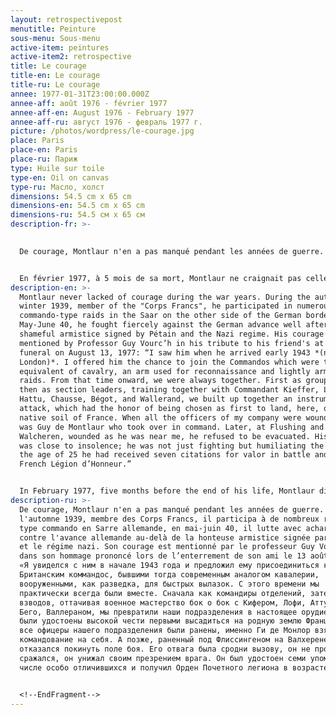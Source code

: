 ```yaml
---
layout: retrospectivepost
menutitle: Peinture
sous-menu: Sous-menu
active-item: peintures
active-item2: retrospective
title: Le courage
title-en: Le courage
title-ru: Le courage
annee: 1977-01-31T23:00:00.000Z
annee-aff: août 1976 - février 1977
annee-aff-en: August 1976 - February 1977
annee-aff-ru: август 1976 - февраль 1977 г.
picture: /photos/wordpress/le-courage.jpg
place: Paris
place-en: Paris
place-ru: Париж
type: Huile sur toile
type-en: Oil on canvas
type-ru: Масло, холст
dimensions: 54.5 cm x 65 cm
dimensions-en: 54.5 cm x 65 cm
dimensions-ru: 54.5 см x 65 см
description-fr: >-
  

  De courage, Montlaur n'en a pas manqué pendant les années de guerre. Dès l'automne 1939, membre des Corps Francs, il participa à de nombreux raids de type commando en Sarre allemande, en mai-juin 40, il lutte avec acharnement contre l'avance allemande au-delà de la honteuse armistice signée par Pétain et le régime nazi. Son courage est mentionné par le professeur Guy Vourc’h dans son hommage prononcé lors de l’enterrement de son ami le 13 août 1977 : « Je le vis arriver *(note : à Londres)* au début de 1943, et lui offris d’entrer dans les Commandos, version moderne de la cavalerie, arme des reconnaissances, des coups de main audacieux. Nous ne nous sommes plus quittés. Chef de groupe, puis chef de section, ensemble, avec le Commandant Keiffer, avec Lofi, Hattu, Chausse, Bégot, Wallerand, nous avons forgé cet instrument d’attaque qui devait avoir l’honneur d’être choisi pour débarquer le premier, ici-même, sur le sol de France. Tous les officiers de ma compagnie blessés, c’est lui qui en prit le commandement. Puis ce fut Flessingue et Walcheren. Blessé à mes côtés, il refuse de se laisser évacuer. Son courage touchait à l’insolence ; il était humiliant pour l’ennemi : sept citations et la Légion d’Honneur à 25 ans.  »


  En février 1977, à 5 mois de sa mort, Montlaur ne craignait pas celle qui avait été si proche de lui depuis si longtemps.
description-en: >-
  Montlaur never lacked of courage during the war years. During the autumn and
  winter 1939, member of the "Corps Francs", he participated in numerous
  commando-type raids in the Saar on the other side of the German border. In
  May-June 40, he fought fiercely against the German advance well after the
  shameful armistice signed by Pétain and the Nazi regime. His courage is
  mentioned by Professor Guy Vourc’h in his tribute to his friend's at his
  funeral on August 13, 1977: “I saw him when he arrived early 1943 *(note: in
  London)*. I offered him the chance to join the Commandos which were the modern
  equivalent of cavalry, an arm used for reconnaissance and lightly armed bold
  raids. From that time onward, we were always together. First as group leaders,
  then as section leaders, training together with Commandant Kieffer, Lofi,
  Hattu, Chausse, Bégot, and Wallerand, we built up together an instrument of
  attack, which had the honor of being chosen as first to land, here, on our
  native soil of France. When all the officers of my company were wounded, it
  was Guy de Montlaur who took over in command. Later, at Flushing and
  Walcheren, wounded as he was near me, he refused to be evacuated. His courage
  was close to insolence; he was not just fighting but humiliating the enemy: by
  the age of 25 he had received seven citations for valor in battle and the
  French Légion d’Honneur.”


  In February 1977, five months before the end of his life, Montlaur did not fear death, she had been her companion  for such a long time.
description-ru: >-
  De courage, Montlaur n'en a pas manqué pendant les années de guerre. Dès
  l'automne 1939, membre des Corps Francs, il participa à de nombreux raids de
  type commando en Sarre allemande, en mai-juin 40, il lutte avec acharnement
  contre l'avance allemande au-delà de la honteuse armistice signée par Pétain
  et le régime nazi. Son courage est mentionné par le professeur Guy Vourc’h
  dans son hommage prononcé lors de l’enterrement de son ami le 13 août 1977 :
  «Я увиделся с ним в начале 1943 года и предложил ему присоединиться к
  Британским коммандос, бывшими тогда современным аналогом кавалерии,
  вооруженными, как разведка, для быстрых вылазок. С этого времени мы
  практически всегда были вместе. Сначала как командиры отделений, затем
  взводов, оттачивая военное мастерство бок о бок с Кифером, Лофи, Атту, Шоссом,
  Бего, Валлераном, мы превратили наши подразделения в настоящее орудие атаки, и
  были удостоены высокой чести первыми высадиться на родную землю Франции. Когда
  все офицеры нашего подразделения были ранены, именно Ги де Монлор взял
  командование на себя. А позже, раненный под Флиссингеном на Валхерене, он
  отказался покинуть поле боя. Его отвага была сродни вызову, он не просто
  сражался, он унижал своим презрением врага. Он был удостоен семи упоминаний в
  числе особо отличившихся и получил Орден Почетного легиона в возрасте 25 лет».


  <!--EndFragment-->
---
```

